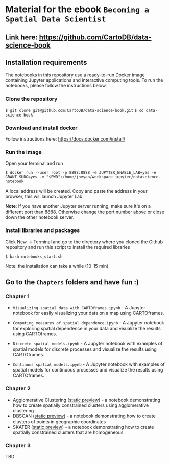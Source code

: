 # Material for the ebook `Becoming a Spatial Data Scientist`

## Link here: https://github.com/CartoDB/data-science-book

## Installation requirements

The notebooks in this repository use a ready-to-run Docker image containing Jupyter applications and interactive computing tools. To run the notebooks, please follow the instructions below.

### Clone the repository 

`$ git clone git@github.com:CartoDB/data-science-book.git`
`$ cd data-science-book`

### Download and install docker

Follow instructions here: https://docs.docker.com/install/

### Run the image

Open your terminal and run

```
$ docker run --user root -p 8888:8888 -e JUPYTER_ENABLE_LAB=yes -e GRANT_SUDO=yes -v "$PWD":/home/jovyan/workspace jupyter/datascience-notebook
```

A local address will be created. Copy and paste the address in your browser, this will launch Jupyter Lab.

**Note**: If you have another Jupyter server running, make sure it's on a different port than 8888. Otherwise change the port number above or close down the other notebook server.

### Install libraries and packages

Click New -> Terminal and go to the directory where you cloned the Github repository and run this script to install the required libraries

`$ bash notebooks_start.sh`

Note: the installation can take a while (10-15 min)

## Go to the `Chapters` folders and have fun :)

### Chapter 1

- `Visualizing spatial data with CARTOframes.ipynb` - A Jupyter notebook for easily visualizing your data on a map using CARTOframes.

- `Computing measures of spatial dependence.ipynb` - A Jupyter notebook for exploring spatial dependence in your data and visualize the results using CARTOframes.

- `Discrete spatial models.ipynb` - A Jupyter notebook with examples of spatial models for discrete processes and visualize the results using CARTOframes.

- `Continous spatial models.ipynb` - A Jupyter notebook with examples of spatial models for continuous processes and visualize the results using CARTOframes.

### Chapter 2

- Agglomerative Clustering ([static preview](https://nbviewer.jupyter.org/github/CartoDB/data-science-book/blob/master/Chapter%202/agglomerative.ipynb)) - a notebook demonstrating how to create spatially constrained clusters using agglomerative clustering
- DBSCAN ([static preview](https://nbviewer.jupyter.org/github/CartoDB/data-science-book/blob/master/Chapter%202/dbscan.ipynb)) - a notebook demonstrating how to create clusters of points in geographic coordinates
- SKATER ([static preview](https://nbviewer.jupyter.org/github/CartoDB/data-science-book/blob/master/Chapter%202/skater.ipynb)) - a notebook demonstrating how to create spatially constrained clusters that are homogeneous

### Chapter 3

TBD
